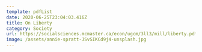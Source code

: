 ```yaml
---
template: pdfList
date: 2020-06-25T23:04:03.416Z
title: On Liberty
category: Society
url: https://socialsciences.mcmaster.ca/econ/ugcm/3ll3/mill/liberty.pdf
image: /assets/annie-spratt-JSvSIKCd9j4-unsplash.jpg
---
```

